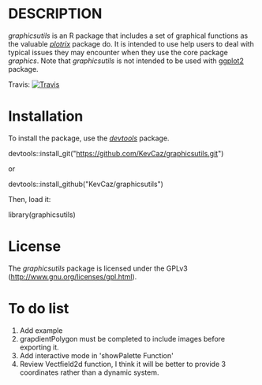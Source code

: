 DESCRIPTION
===========

*graphicsutils* is an R package that includes a set of graphical functions as the valuable [*plotrix*](http://cran.r-project.org/web/packages/plotrix/index.html) package do. It is intended to use help users to deal with typical issues they may encounter when they use the core package *graphics*. Note that *graphicsutils* is not intended to be used with [ggplot2](http://cran.r-project.org/web/packages/ggplot2/index.html) package.

Travis: [![Travis](https://travis-ci.org/KevCaz/graphicsutils.svg?branch=master)](https://travis-ci.org/KevCaz/graphicsutils)

Installation
============

To install the package, use the [*devtools*](http://cran.r-project.org/web/packages/devtools/index.html) package.

devtools::install\_git("<https://github.com/KevCaz/graphicsutils.git>")

or

devtools::install\_github("KevCaz/graphicsutils")

Then, load it:

library(graphicsutils)

License
=======

The *graphicsutils* package is licensed under the GPLv3 (<http://www.gnu.org/licenses/gpl.html>).

To do list
==========

1.  Add example
2.  grapdientPolygon must be completed to include images before exporting it.
3.  Add interactive mode in 'showPalette Function'
4.  Review Vectfield2d function, I think it will be better to provide 3 coordinates rather than a dynamic system.
